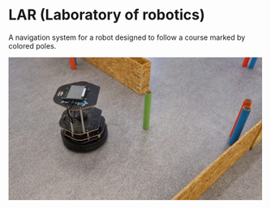 # LAR (Laboratory of robotics)
A navigation system for a robot designed to follow a course marked by colored poles.

<img src="./pictures/robot_poles.jpg" alt="A picture of a robot with poles in the environment" width="500"/>

